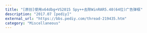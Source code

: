 ```yaml
---
title: "[原创]使用x64dbg+VS2015 Spy++去除WinRAR5.40(64位)广告弹框"
description: "2017.07 [pediy]"
external_url: "https://bbs.pediy.com/thread-219435.htm"
category: "Miscellaneous"
---
```

